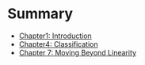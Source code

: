 # Summary

* [Chapter1: Introduction](README.md)
* [Chapter4: Classification](chapter1.md)
* [Chapter 7: Moving Beyond Linearity ](chapter-7-moving-beyond-linearity.md)

